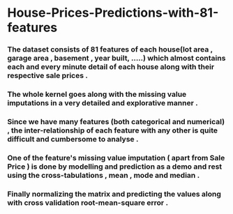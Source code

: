 # House-Prices-Predictions-with-81-features

### The dataset consists of 81 features of each house(lot area , garage area , basement , year built, .....) which almost contains each and every minute detail of each house along with their respective sale prices .
### The whole kernel goes along with the missing value imputations in a very detailed and explorative manner .
### Since we have many features (both categorical and numerical) , the inter-relationship of each feature with any other is quite difficult and cumbersome to analyse .
### One of the feature's missing value imputation ( apart from Sale Price ) is done by modelling and prediction as a demo and rest using the cross-tabulations , mean , mode and median .
### Finally normalizing the matrix and predicting the values along with cross validation root-mean-square error .
